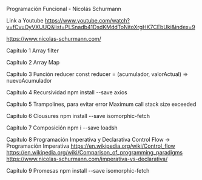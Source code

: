 Programación Funcional - Nicolás Schurmann


Link a Youtube
https://www.youtube.com/watch?v=fCvuOyVXUUQ&list=PLSnadb41DsdKMddToNitoXrgHK7CEbUki&index=9

https://www.nicolas-schurmann.com/

Capítulo 1
    Array filter

Capítulo 2
    Array Map

Capítulo 3
  Función reducer
    const reducer = (acumulador, valorActual) => nuevoAcumulador

Capítulo 4
    Recursividad
        npm install --save axios

Capítulo 5
    Trampolines, para evitar error Maximum call stack size exceeded

Capítulo 6
    Clousures
        npm install --save isomorphic-fetch

Capítulo 7
    Composición
        npm i --save loadsh

Capítulo 8
    Programación Imperativa y Declarativa
        Control Flow -> Programación Imperativa
            https://en.wikipedia.org/wiki/Control_flow
            https://en.wikipedia.org/wiki/Comparison_of_programming_paradigms
            https://www.nicolas-schurmann.com/imperativa-vs-declarativa/

Capítulo 9
    Promesas
        npm install --save isomorphic-fetch



